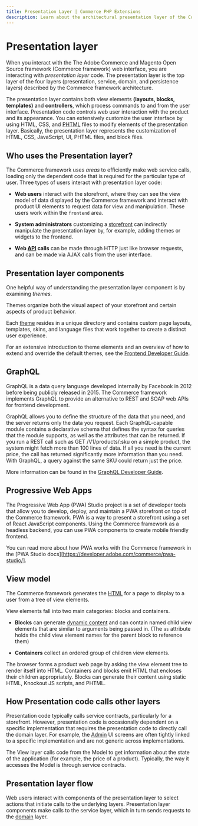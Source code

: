 ```yaml
---
title: Presentation Layer | Commerce PHP Extensions
description: Learn about the architectural presentation layer of the Commerce framework.
---
```


# Presentation layer

When you interact with the The Adobe Commerce and Magento Open Source framework (Commerce framework) web interface, you are interacting with *presentation layer* code. The presentation layer is the top layer of the four layers (presentation, service, domain, and persistence layers) described by the Commerce framework architecture.

The presentation layer contains both view elements **(layouts, blocks, templates)** and **controllers**, which process commands to and from the user interface. Presentation code controls web user interaction with the product and its appearance. You can extensively customize the user interface by using HTML, CSS, and [PHTML](https://glossary.magento.com/phtml) files to modify elements of the presentation layer. Basically, the presentation layer represents the customization of HTML, CSS, JavaScript, UI, PHTML files, and block files.

## Who uses the Presentation layer?

The Commerce framework uses *areas* to efficiently make web service calls, loading only the dependent code that is required for the particular type of user. Three types of users interact with presentation layer code:

*  **Web users** interact with the storefront, where they can see the view model of data displayed by the Commerce framework and interact with product UI elements to request data for view and manipulation. These users work within the `frontend` area.

*  **System administrators** customizing a [storefront](https://glossary.magento.com/storefront) can indirectly manipulate the presentation layer by, for example, adding themes or widgets to the frontend.

*  **Web [API](https://glossary.magento.com/api) calls** can be made through HTTP just like browser requests, and can be made via AJAX calls from the user interface.

## Presentation layer components

One helpful way of understanding the presentation layer component is by examining *themes*.

Themes organize both the visual aspect of your storefront and certain aspects of product behavior.

Each [theme](https://glossary.magento.com/theme) resides in a unique directory and contains custom page layouts, templates, skins, and language files that work together to create a distinct user experience.

For an extensive introduction to theme elements and an overview of how to extend and override the default themes, see the [Frontend Developer Guide](https://devdocs.magento.com/guides/v2.4/frontend-dev-guide/bk-frontend-dev-guide.html).

## GraphQL

GraphQL is a data query language developed internally by Facebook in 2012 before being publicly released in 2015. The Commerce framework implements GraphQL to provide an alternative to REST and SOAP web APIs for frontend development.

GraphQL allows you to define the structure of the data that you need, and the server returns only the data you request. Each GraphQL-capable module contains a declarative schema that defines the syntax for queries that the module supports, as well as the attributes that can be returned. If you run a REST call such as GET /V1/products/:sku on a simple product, the system might fetch more than 100 lines of data. If all you need is the current price, the call has returned significantly more information than you need. With GraphQL, a query against the same SKU could return just the price.

More information can be found in the [GraphQL Developer Guide](https://devdocs.magento.com/guides/v2.4/graphql/).

## Progressive Web Apps

The Progressive Web App (PWA) Studio project is a set of developer tools that allow you to develop, deploy, and maintain a PWA storefront on top of the Commerce framework.
PWA is a way to present a storefront using a set of React JavaScript components.
Using the Commerce framework as a headless backend, you can use PWA components to create mobile friendly frontend.

You can read more about how PWA works with the Commerce framework in the [PWA Studio docs][https://developer.adobe.com/commerce/pwa-studio/].

## View model

The Commerce framework generates the [HTML](https://glossary.magento.com/html) for a page to display to a user from a tree of view elements.

View elements fall into two main categories: blocks and containers.

*  **Blocks** can generate [dynamic content](https://glossary.magento.com/dynamic-content) and can contain named child view elements that are similar to arguments being passed in. (The `as` attribute holds the child view element names for the parent block to reference them)

*  **Containers** collect an ordered group of children view elements.

The browser forms a product web page by asking the view element tree to render itself into HTML.
Containers and blocks emit HTML that encloses their children appropriately.
Blocks can generate their content using static HTML, Knockout JS scripts, and PHTML.

## How Presentation code calls other layers

Presentation code typically calls service contracts, particularly for a storefront.
However, presentation code is occasionally dependent on a specific implementation that requires the presentation code to directly call the domain layer.
For example, the [Admin](https://glossary.magento.com/admin) UI screens are often tightly linked to a specific implementation and are not generic across implementations.

The View layer calls code from the Model to get information about the state of the application (for example, the price of a product). Typically, the way it accesses the Model is through service contracts.

## Presentation layer flow

Web users interact with components of the presentation layer to select actions that initiate calls to the underlying layers.
Presentation layer components make calls to the service layer, which in turn sends requests to the [domain](https://glossary.magento.com/domain) layer.
